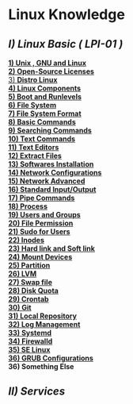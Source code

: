 # **Linux Knowledge**
## ***I) Linux Basic ( LPI-01 )***
[**1) Unix , GNU and Linux**](https://github.com/QuocCuong97/Linux/blob/master/docs/01_Unix_GNU_Linux.md)<br>
[**2) Open-Source Licenses**](https://github.com/QuocCuong97/Linux/blob/master/docs02_Open-Source_Licenses.md)<br>
[3) **Distro Linux**](https://github.com/QuocCuong97/Linux/blob/master/docs04_Distro_Linux.md)<br>
[**4) Linux Components**](https://github.com/QuocCuong97/Linux/blob/master/docs05_Linux_Components.md)<br>
[**5) Boot and Runlevels**](https://github.com/QuocCuong97/Linux/blob/master/docs06_Boot_and_Runlevels.md)<br>
[**6) File System**](https://github.com/QuocCuong97/Linux/blob/master/docs/07_File_System.md)<br>
[**7) File System Format**](https://github.com/QuocCuong97/Linux/blob/master/docs20_File_System_Format.md)<br>
[**8) Basic Commands**](https://github.com/QuocCuong97/Linux/blob/master/docs/08_Basic_Commands.md)<br>
[**9) Searching Commands**](https://github.com/QuocCuong97/Linux/blob/master/docs/10_Searching_Commands.md)<br>
[**10) Text Commands**](https://github.com/QuocCuong97/Linux/blob/master/docs09_Text_Commands.md)<br>
[**11) Text Editors**](https://github.com/QuocCuong97/Linux/blob/master/docs15_Text_Editors.md)<br>
[**12) Extract Files**](https://github.com/QuocCuong97/Linux/blob/master/docs13_Extract_Files.md)<br>
[**13) Softwares Installation**](https://github.com/QuocCuong97/Linux/blob/master/docs/14_Software_Installation.md)<br>
[**14) Network Configurations**](https://github.com/QuocCuong97/Linux/blob/master/docs/12_Network_Configuration.md)<br>
[**15) Network Advanced**](https://github.com/QuocCuong97/Linux/blob/master/docs/42_Network_Advanced.md)<br>
[**16) Standard Input/Output**](https://github.com/QuocCuong97/Linux/blob/master/docs/16_Standard_Input_Output.md)<br>
[**17) Pipe Commands**](https://github.com/QuocCuong97/Linux/blob/master/docs/17_Pipe_Commands.md)<br>
[**18) Process**](https://github.com/QuocCuong97/Linux/blob/master/docs/11_Process.md)<br>
[**19) Users and Groups**](https://github.com/QuocCuong97/Linux/blob/master/docs/18_User_and_Group.md)<br>
[**20) File Permission**](https://github.com/QuocCuong97/Linux/blob/master/docs/19_File_Permissions.md)<br>
[**21) Sudo for Users**](https://github.com/QuocCuong97/Linux/blob/master/docs/27_Root_permission_for_user.md)<br>
[**22) Inodes**](https://github.com/QuocCuong97/Linux/blob/master/docs/21_Inode.md)<br>
[**23) Hard link and Soft link**](https://github.com/QuocCuong97/Linux/blob/master/docs/22_Hard_link_Soft_link.md)<br>
[**24) Mount Devices**](https://github.com/QuocCuong97/Linux/blob/master/docs/23_Mount_Devices.md)<br>
[**25) Partition**](https://github.com/QuocCuong97/Linux/blob/master/docs/24_Partition.md)<br>
[**26) LVM**](https://github.com/QuocCuong97/Linux/blob/master/docs/25_LVM.md)<br>
[**27) Swap file**](https://github.com/QuocCuong97/Linux/blob/master/docs/28_Swap_file.md)<br>
[**28) Disk Quota**](https://github.com/QuocCuong97/Linux/blob/master/docs/29_Disk_Quota.md)<br>
[**29) Crontab**](https://github.com/QuocCuong97/Linux/blob/master/docs/32_Crontab.md)<br>
[**30) Git**](https://github.com/QuocCuong97/Linux/blob/master/docs/38_Git.md)<br>
[**31) Local Repository**](https://github.com/QuocCuong97/Linux/blob/master/docs/43_Local_Repository.md)<br>
[**32) Log Management**](https://github.com/QuocCuong97/Linux/blob/master/docs/40_Log_Management.md)<br>
[**33) Systemd**](https://github.com/QuocCuong97/Linux/blob/master/docs/36_Systemd.md)<br>
[**34) Firewalld**](https://github.com/QuocCuong97/Linux/blob/master/docs/39_Firewalld.md)<br>
[**35) SE Linux**](https://github.com/QuocCuong97/Linux/blob/master/docs/26_SE_Linux.md)<br>
[**36) GRUB Configurations**](https://github.com/QuocCuong97/Linux/blob/master/docs/35_GRUB_Configuration.md)<br>
**36) Something Else**<br>

## ***II) Services***